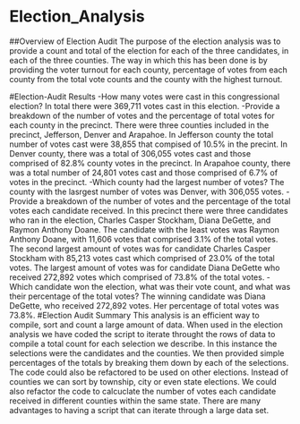 # Election_Analysis

##Overview of Election Audit
The purpose of the election analysis was to provide a count and total of the election for each of the three candidates, in each of the three counties. The way in which this has been done is by providing the voter turnout for each county, percentage of votes from each county from the total vote counts and the county with the highest turnout.  

#Election-Audit Results
-How many votes were cast in this congressional election?
In total there were 369,711 votes cast in this election.
-Provide a breakdown of the number of votes and the percentage of total votes for each county in the precinct.
There were three counties included in the precinct, Jefferson, Denver and Arapahoe.  In Jefferson county the total number of votes cast were 38,855 that compised of 10.5% in the precint. In Denver county, there was a total of 306,055 votes cast and those comprised of 82.8% county votes in the precinct.  In Arapahoe county, there was a total number of 24,801 votes cast and those comprised of 6.7% of votes in the precinct. 
-Which county had the largest number of votes?
The county with the lasrgest number of votes was Denver, with 306,055 votes. 
-Provide a breakdown of the number of votes and the percentage of the total votes each candidate received.
In this precinct there were three candidates who ran in the election, Charles Casper Stockham, Diana DeGette, and Raymon Anthony Doane.  The candidate with the least votes was Raymon Anthony Doane, with 11,606 votes that comprised 3.1% of the total votes.  The second largest amount of votes was for candidate Charles Casper Stockham with 85,213 votes cast which comprised of 23.0% of the total votes. The largest amount of votes was for candidate Diana DeGette who received 272,892 votes which comprised of 73.8% of the total votes. 
-Which candidate won the election, what was their vote count, and what was their percentage of the total votes?
The winning candidate was Diana DeGette, who received 272,892 votes.  Her percentage of total votes was 73.8%.
#Election Audit Summary
This analysis is an efficient way to compile, sort and count a large amount of data.  When used in the election analysis we have coded the script to iterate throught the rows of data to compile a total count for each selection we describe.  In this instance the selections were the candidates and the counties.  We then provided simple percentages of the totals by breaking them down by each of the selections. The code could also be refactored to be used on other elections.  Instead of counties we can sort by township, city or even state elections.  We could also refactor the code to calcuclate the number of votes each candidate received in different counties within the same state.  There are many advantages to having a script that can iterate through a large data set.  

